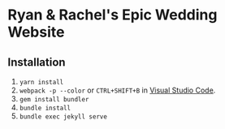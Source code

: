# Ryan & Rachel's Epic Wedding Website

## Installation
1. `yarn install`
2. `webpack -p --color` or `CTRL+SHIFT+B` in [Visual Studio Code](https://code.visualstudio.com/).
3. `gem install bundler`
4. `bundle install`
5. `bundle exec jekyll serve`
